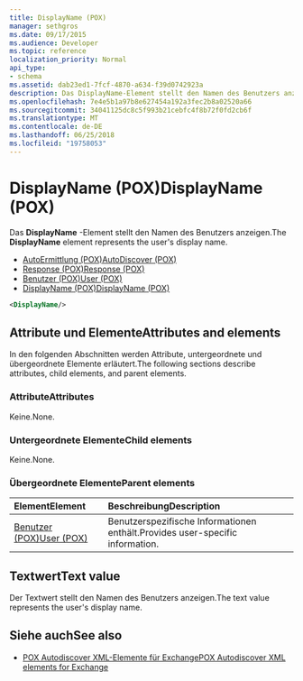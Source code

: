 ```yaml
---
title: DisplayName (POX)
manager: sethgros
ms.date: 09/17/2015
ms.audience: Developer
ms.topic: reference
localization_priority: Normal
api_type:
- schema
ms.assetid: dab23ed1-7fcf-4870-a634-f39d0742923a
description: Das DisplayName-Element stellt den Namen des Benutzers anzeigen.
ms.openlocfilehash: 7e4e5b1a97b8e627454a192a3fec2b8a02520a66
ms.sourcegitcommit: 34041125dc8c5f993b21cebfc4f8b72f0fd2cb6f
ms.translationtype: MT
ms.contentlocale: de-DE
ms.lasthandoff: 06/25/2018
ms.locfileid: "19758053"
---
```

# <a name="displayname-pox"></a><span data-ttu-id="ef69d-103">DisplayName (POX)</span><span class="sxs-lookup"><span data-stu-id="ef69d-103">DisplayName (POX)</span></span>

<span data-ttu-id="ef69d-104">Das **DisplayName** -Element stellt den Namen des Benutzers anzeigen.</span><span class="sxs-lookup"><span data-stu-id="ef69d-104">The **DisplayName** element represents the user's display name.</span></span> 
  
- [<span data-ttu-id="ef69d-105">AutoErmittlung (POX)</span><span class="sxs-lookup"><span data-stu-id="ef69d-105">AutoDiscover (POX)</span></span>](autodiscover-pox.md) 
- [<span data-ttu-id="ef69d-106">Response (POX)</span><span class="sxs-lookup"><span data-stu-id="ef69d-106">Response (POX)</span></span>](response-pox.md) 
- [<span data-ttu-id="ef69d-107">Benutzer (POX)</span><span class="sxs-lookup"><span data-stu-id="ef69d-107">User (POX)</span></span>](user-pox.md) 
- [<span data-ttu-id="ef69d-108">DisplayName (POX)</span><span class="sxs-lookup"><span data-stu-id="ef69d-108">DisplayName (POX)</span></span>](displayname-pox.md)
  
```xml
<DisplayName/>
```

## <a name="attributes-and-elements"></a><span data-ttu-id="ef69d-109">Attribute und Elemente</span><span class="sxs-lookup"><span data-stu-id="ef69d-109">Attributes and elements</span></span>

<span data-ttu-id="ef69d-110">In den folgenden Abschnitten werden Attribute, untergeordnete und übergeordnete Elemente erläutert.</span><span class="sxs-lookup"><span data-stu-id="ef69d-110">The following sections describe attributes, child elements, and parent elements.</span></span>
  
### <a name="attributes"></a><span data-ttu-id="ef69d-111">Attribute</span><span class="sxs-lookup"><span data-stu-id="ef69d-111">Attributes</span></span>

<span data-ttu-id="ef69d-112">Keine.</span><span class="sxs-lookup"><span data-stu-id="ef69d-112">None.</span></span>
  
### <a name="child-elements"></a><span data-ttu-id="ef69d-113">Untergeordnete Elemente</span><span class="sxs-lookup"><span data-stu-id="ef69d-113">Child elements</span></span>

<span data-ttu-id="ef69d-114">Keine.</span><span class="sxs-lookup"><span data-stu-id="ef69d-114">None.</span></span>
  
### <a name="parent-elements"></a><span data-ttu-id="ef69d-115">Übergeordnete Elemente</span><span class="sxs-lookup"><span data-stu-id="ef69d-115">Parent elements</span></span>

|<span data-ttu-id="ef69d-116">**Element**</span><span class="sxs-lookup"><span data-stu-id="ef69d-116">**Element**</span></span>|<span data-ttu-id="ef69d-117">**Beschreibung**</span><span class="sxs-lookup"><span data-stu-id="ef69d-117">**Description**</span></span>|
|:-----|:-----|
|[<span data-ttu-id="ef69d-118">Benutzer (POX)</span><span class="sxs-lookup"><span data-stu-id="ef69d-118">User (POX)</span></span>](user-pox.md) <br/> |<span data-ttu-id="ef69d-119">Benutzerspezifische Informationen enthält.</span><span class="sxs-lookup"><span data-stu-id="ef69d-119">Provides user-specific information.</span></span>  <br/> |
   
## <a name="text-value"></a><span data-ttu-id="ef69d-120">Textwert</span><span class="sxs-lookup"><span data-stu-id="ef69d-120">Text value</span></span>

<span data-ttu-id="ef69d-121">Der Textwert stellt den Namen des Benutzers anzeigen.</span><span class="sxs-lookup"><span data-stu-id="ef69d-121">The text value represents the user's display name.</span></span>
  
## <a name="see-also"></a><span data-ttu-id="ef69d-122">Siehe auch</span><span class="sxs-lookup"><span data-stu-id="ef69d-122">See also</span></span>

- [<span data-ttu-id="ef69d-123">POX Autodiscover XML-Elemente für Exchange</span><span class="sxs-lookup"><span data-stu-id="ef69d-123">POX Autodiscover XML elements for Exchange</span></span>](pox-autodiscover-xml-elements-for-exchange.md)

